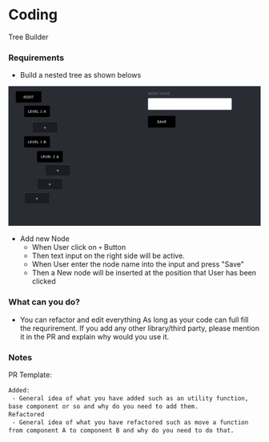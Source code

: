 # Coding

Tree Builder

### Requirements

- Build a nested tree as shown belows

![alt text](./tree-management-ui.png)

- Add new Node
  - When User click on `+` Button
  - Then text input on the right side will be active.
  - When User enter the node name into the input and press "Save"
  - Then a New node will be inserted at the position that User has been clicked

### What can you do?

- You can refactor and edit everything As long as your code can full fill the requrirement. If you add any other library/third party, please mention it in the PR and explain why would you use it.

### Notes

PR Template:

```
Added:
 - General idea of what you have added such as an utility function, base component or so and why do you need to add them.
Refactored
 - General idea of what you have refactored such as move a function from component A to component B and why do you need to do that.
```
